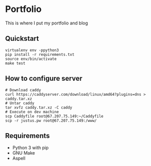 # Portfolio
This is where I put my portfolio and blog

## Quickstart
```
virtualenv env -ppython3
pip install -r requirements.txt
source env/bin/activate
make test
```

## How to configure server
```
# Download caddy
curl https://caddyserver.com/download/linux/amd64?plugins=dns > caddy.tar.xz
# Untar caddy
tar xvfz caddy.tar.xz -C caddy
# Execute on dev machine
scp Caddyfile root@67.207.75.149:~/Caddyfile
scp -r justus.pw root@67.207.75.149:/www/
```

## Requirements
- Python 3 with pip
- GNU Make
- Aspell
